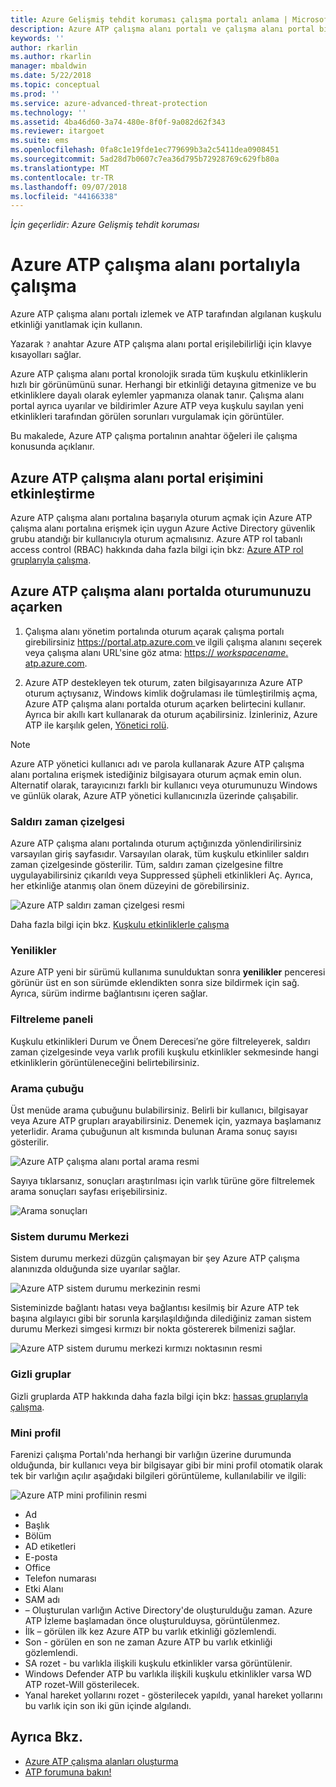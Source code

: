 ```yaml
---
title: Azure Gelişmiş tehdit koruması çalışma portalı anlama | Microsoft Docs
description: Azure ATP çalışma alanı portalı ve çalışma alanı portal bileşenlerini günlüğünün nasıl tutulduğunu açıklar
keywords: ''
author: rkarlin
ms.author: rkarlin
manager: mbaldwin
ms.date: 5/22/2018
ms.topic: conceptual
ms.prod: ''
ms.service: azure-advanced-threat-protection
ms.technology: ''
ms.assetid: 4ba46d60-3a74-480e-8f0f-9a082d62f343
ms.reviewer: itargoet
ms.suite: ems
ms.openlocfilehash: 0fa8c1e19fde1ec779699b3a2c5411dea0908451
ms.sourcegitcommit: 5ad28d7b0607c7ea36d795b72928769c629fb80a
ms.translationtype: MT
ms.contentlocale: tr-TR
ms.lasthandoff: 09/07/2018
ms.locfileid: "44166338"
---
```

*İçin geçerlidir: Azure Gelişmiş tehdit koruması*



# <a name="working-with-the-azure-atp-workspace-portal"></a>Azure ATP çalışma alanı portalıyla çalışma

Azure ATP çalışma alanı portalı izlemek ve ATP tarafından algılanan kuşkulu etkinliği yanıtlamak için kullanın.

Yazarak `?` anahtar Azure ATP çalışma alanı portal erişilebilirliği için klavye kısayolları sağlar. 

Azure ATP çalışma alanı portal kronolojik sırada tüm kuşkulu etkinliklerin hızlı bir görünümünü sunar. Herhangi bir etkinliği detayına gitmenize ve bu etkinliklere dayalı olarak eylemler yapmanıza olanak tanır. Çalışma alanı portal ayrıca uyarılar ve bildirimler Azure ATP veya kuşkulu sayılan yeni etkinlikleri tarafından görülen sorunları vurgulamak için görüntüler.

Bu makalede, Azure ATP çalışma portalının anahtar öğeleri ile çalışma konusunda açıklanır.


## <a name="enabling-access-to-the-azure-atp-workspace-portal"></a>Azure ATP çalışma alanı portal erişimini etkinleştirme
Azure ATP çalışma alanı portalına başarıyla oturum açmak için Azure ATP çalışma alanı portalına erişmek için uygun Azure Active Directory güvenlik grubu atandığı bir kullanıcıyla oturum açmalısınız. Azure ATP rol tabanlı access control (RBAC) hakkında daha fazla bilgi için bkz: [Azure ATP rol gruplarıyla çalışma](atp-role-groups.md).

## <a name="logging-into-the-azure-atp-workspace-portal"></a>Azure ATP çalışma alanı portalda oturumunuzu açarken

1. Çalışma alanı yönetim portalında oturum açarak çalışma portalı girebilirsiniz [ https://portal.atp.azure.com ](https://portal.atp.azure.com) ve ilgili çalışma alanını seçerek veya çalışma alanı URL'sine göz atma: [https:// *workspacename*. atp.azure.com](https://*workspacename*.atp.azure.com).


2.  Azure ATP destekleyen tek oturum, zaten bilgisayarınıza Azure ATP oturum açtıysanız, Windows kimlik doğrulaması ile tümleştirilmiş açma, Azure ATP çalışma alanı portalda oturum açarken belirtecini kullanır. Ayrıca bir akıllı kart kullanarak da oturum açabilirsiniz. İzinleriniz, Azure ATP ile karşılık gelen, [Yönetici rolü](atp-role-groups.md).

 > [!NOTE]
 > Azure ATP yönetici kullanıcı adı ve parola kullanarak Azure ATP çalışma alanı portalına erişmek istediğiniz bilgisayara oturum açmak emin olun. Alternatif olarak, tarayıcınızı farklı bir kullanıcı veya oturumunuzu Windows ve günlük olarak, Azure ATP yönetici kullanıcınızla üzerinde çalışabilir. 


### <a name="attack-time-line"></a>Saldırı zaman çizelgesi

Azure ATP çalışma alanı portalında oturum açtığınızda yönlendirilirsiniz varsayılan giriş sayfasıdır. Varsayılan olarak, tüm kuşkulu etkinliler saldırı zaman çizelgesinde gösterilir. Tüm, saldırı zaman çizelgesine filtre uygulayabilirsiniz çıkarıldı veya Suppressed şüpheli etkinlikleri Aç. Ayrıca, her etkinliğe atanmış olan önem düzeyini de görebilirsiniz.

![Azure ATP saldırı zaman çizelgesi resmi](media/atp-sa-timeline.png)

Daha fazla bilgi için bkz. [Kuşkulu etkinliklerle çalışma](working-with-suspicious-activities.md)

### <a name="whats-new"></a>Yenilikler

Azure ATP yeni bir sürümü kullanıma sunulduktan sonra **yenilikler** penceresi görünür üst en son sürümde eklendikten sonra size bildirmek için sağ. Ayrıca, sürüm indirme bağlantısını içeren sağlar.

### <a name="filtering-panel"></a>Filtreleme paneli

Kuşkulu etkinlikleri Durum ve Önem Derecesi’ne göre filtreleyerek, saldırı zaman çizelgesinde veya varlık profili kuşkulu etkinlikler sekmesinde hangi etkinliklerin görüntüleneceğini belirtebilirsiniz.

### Arama çubuğu <a name="search-bar"></a>

Üst menüde arama çubuğunu bulabilirsiniz. Belirli bir kullanıcı, bilgisayar veya Azure ATP grupları arayabilirsiniz. Denemek için, yazmaya başlamanız yeterlidir. Arama çubuğunun alt kısmında bulunan Arama sonuç sayısı gösterilir. 

![Azure ATP çalışma alanı portal arama resmi](media/atp-workspace-portal-search.png)

Sayıya tıklarsanız, sonuçları araştırılması için varlık türüne göre filtrelemek arama sonuçları sayfası erişebilirsiniz.

![Arama sonuçları](media/search-results.png)

### <a name="health-center"></a>Sistem durumu Merkezi

Sistem durumu merkezi düzgün çalışmayan bir şey Azure ATP çalışma alanınızda olduğunda size uyarılar sağlar.

![Azure ATP sistem durumu merkezinin resmi](media/atp-health-issue.png)

Sisteminizde bağlantı hatası veya bağlantısı kesilmiş bir Azure ATP tek başına algılayıcı gibi bir sorunla karşılaşıldığında dilediğiniz zaman sistem durumu Merkezi simgesi kırmızı bir nokta göstererek bilmenizi sağlar. 

![Azure ATP sistem durumu merkezi kırmızı noktasının resmi](media/atp-health-bar.png)

### <a name="sensitive-groups"></a>Gizli gruplar

Gizli gruplarda ATP hakkında daha fazla bilgi için bkz: [hassas gruplarıyla çalışma](sensitive-accounts.md).

### <a name="mini-profile"></a>Mini profil

Farenizi çalışma Portalı'nda herhangi bir varlığın üzerine durumunda olduğunda, bir kullanıcı veya bir bilgisayar gibi bir mini profil otomatik olarak tek bir varlığın açılır aşağıdaki bilgileri görüntüleme, kullanılabilir ve ilgili:

![Azure ATP mini profilinin resmi](media/atp-mini-profile.png)

- Ad
- Başlık
- Bölüm
- AD etiketleri
- E-posta
- Office
- Telefon numarası
- Etki Alanı
- SAM adı
- – Oluşturulan varlığın Active Directory'de oluşturulduğu zaman. Azure ATP İzleme başlamadan önce oluşturulduysa, görüntülenmez.
- İlk – görülen ilk kez Azure ATP bu varlık etkinliği gözlemlendi.
- Son - görülen en son ne zaman Azure ATP bu varlık etkinliği gözlemlendi.
- SA rozet - bu varlıkla ilişkili kuşkulu etkinlikler varsa görüntülenir.
- Windows Defender ATP bu varlıkla ilişkili kuşkulu etkinlikler varsa WD ATP rozet-Will gösterilecek.
- Yanal hareket yollarını rozet - gösterilecek yapıldı, yanal hareket yollarını bu varlık için son iki gün içinde algılandı.


## <a name="see-also"></a>Ayrıca Bkz.

- [Azure ATP çalışma alanları oluşturma](install-atp-step1.md)
- [ATP forumuna bakın!](https://aka.ms/azureatpcommunity)